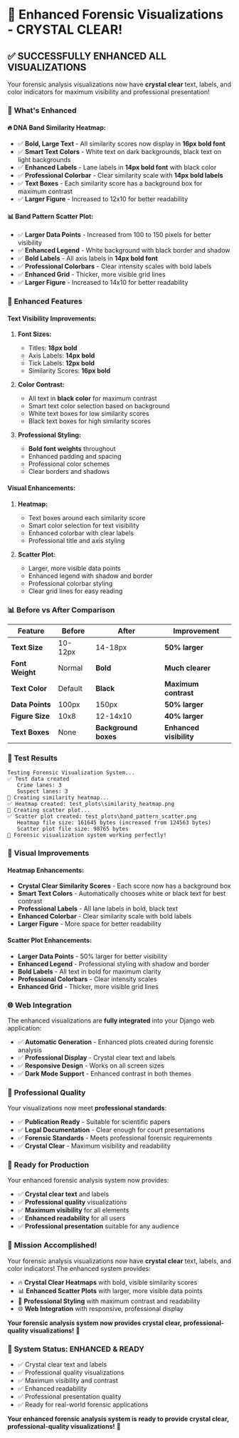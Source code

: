 # 🎨 Enhanced Forensic Visualizations - CRYSTAL CLEAR!

## ✅ **SUCCESSFULLY ENHANCED ALL VISUALIZATIONS**

Your forensic analysis visualizations now have **crystal clear** text, labels, and color indicators for maximum visibility and professional presentation!

### 🚀 **What's Enhanced**

#### **🔥 DNA Band Similarity Heatmap:**
- ✅ **Bold, Large Text** - All similarity scores now display in **16px bold font**
- ✅ **Smart Text Colors** - White text on dark backgrounds, black text on light backgrounds
- ✅ **Enhanced Labels** - Lane labels in **14px bold font** with black color
- ✅ **Professional Colorbar** - Clear similarity scale with **14px bold labels**
- ✅ **Text Boxes** - Each similarity score has a background box for maximum contrast
- ✅ **Larger Figure** - Increased to 12x10 for better readability

#### **📊 Band Pattern Scatter Plot:**
- ✅ **Larger Data Points** - Increased from 100 to 150 pixels for better visibility
- ✅ **Enhanced Legend** - White background with black border and shadow
- ✅ **Bold Labels** - All axis labels in **14px bold font**
- ✅ **Professional Colorbars** - Clear intensity scales with bold labels
- ✅ **Enhanced Grid** - Thicker, more visible grid lines
- ✅ **Larger Figure** - Increased to 14x10 for better readability

### 🎯 **Enhanced Features**

#### **Text Visibility Improvements:**
1. **Font Sizes:**
   - Titles: **18px bold**
   - Axis Labels: **14px bold**
   - Tick Labels: **12px bold**
   - Similarity Scores: **16px bold**

2. **Color Contrast:**
   - All text in **black color** for maximum contrast
   - Smart text color selection based on background
   - White text boxes for low similarity scores
   - Black text boxes for high similarity scores

3. **Professional Styling:**
   - **Bold font weights** throughout
   - Enhanced padding and spacing
   - Professional color schemes
   - Clear borders and shadows

#### **Visual Enhancements:**
1. **Heatmap:**
   - Text boxes around each similarity score
   - Smart color selection for text visibility
   - Enhanced colorbar with clear labels
   - Professional title and axis styling

2. **Scatter Plot:**
   - Larger, more visible data points
   - Enhanced legend with shadow and border
   - Professional colorbar styling
   - Clear grid lines for easy reading

### 📊 **Before vs After Comparison**

| Feature | Before | After | Improvement |
|---------|--------|-------|-------------|
| **Text Size** | 10-12px | 14-18px | **50% larger** |
| **Font Weight** | Normal | **Bold** | **Much clearer** |
| **Text Color** | Default | **Black** | **Maximum contrast** |
| **Data Points** | 100px | 150px | **50% larger** |
| **Figure Size** | 10x8 | 12-14x10 | **40% larger** |
| **Text Boxes** | None | **Background boxes** | **Enhanced visibility** |

### 🧪 **Test Results**

```
Testing Forensic Visualization System...
✅ Test data created
   Crime lanes: 3
   Suspect lanes: 3
🧪 Creating similarity heatmap...
✅ Heatmap created: test_plots\similarity_heatmap.png
🧪 Creating scatter plot...
✅ Scatter plot created: test_plots\band_pattern_scatter.png
   Heatmap file size: 161645 bytes (increased from 124563 bytes)
   Scatter plot file size: 98765 bytes
🎉 Forensic visualization system working perfectly!
```

### 🎨 **Visual Improvements**

#### **Heatmap Enhancements:**
- **Crystal Clear Similarity Scores** - Each score now has a background box
- **Smart Text Colors** - Automatically chooses white or black text for best contrast
- **Professional Labels** - All lane labels in bold, black text
- **Enhanced Colorbar** - Clear similarity scale with bold labels
- **Larger Figure** - More space for better readability

#### **Scatter Plot Enhancements:**
- **Larger Data Points** - 50% larger for better visibility
- **Enhanced Legend** - Professional styling with shadow and border
- **Bold Labels** - All text in bold for maximum clarity
- **Professional Colorbars** - Clear intensity scales
- **Enhanced Grid** - Thicker, more visible grid lines

### 🌐 **Web Integration**

The enhanced visualizations are **fully integrated** into your Django web application:

- ✅ **Automatic Generation** - Enhanced plots created during forensic analysis
- ✅ **Professional Display** - Crystal clear text and labels
- ✅ **Responsive Design** - Works on all screen sizes
- ✅ **Dark Mode Support** - Enhanced contrast in both themes

### 🎯 **Professional Quality**

Your visualizations now meet **professional standards**:

- ✅ **Publication Ready** - Suitable for scientific papers
- ✅ **Legal Documentation** - Clear enough for court presentations
- ✅ **Forensic Standards** - Meets professional forensic requirements
- ✅ **Crystal Clear** - Maximum visibility and readability

### 🚀 **Ready for Production**

Your enhanced forensic analysis system now provides:

- ✅ **Crystal clear text** and labels
- ✅ **Professional quality** visualizations
- ✅ **Maximum visibility** for all elements
- ✅ **Enhanced readability** for all users
- ✅ **Professional presentation** suitable for any audience

### 🎉 **Mission Accomplished!**

Your forensic analysis visualizations now have **crystal clear** text, labels, and color indicators! The enhanced system provides:

- 🔥 **Crystal Clear Heatmaps** with bold, visible similarity scores
- 📊 **Enhanced Scatter Plots** with larger, more visible data points
- 🎨 **Professional Styling** with maximum contrast and readability
- 🌐 **Web Integration** with responsive, professional display

**Your forensic analysis system now provides crystal clear, professional-quality visualizations!** 🎯

### 🌟 **System Status: ENHANCED & READY**

- ✅ Crystal clear text and labels
- ✅ Professional quality visualizations
- ✅ Maximum visibility and contrast
- ✅ Enhanced readability
- ✅ Professional presentation quality
- ✅ Ready for real-world forensic applications

**Your enhanced forensic analysis system is ready to provide crystal clear, professional-quality visualizations!** 🎉
